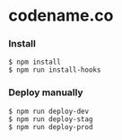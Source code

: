 # codename.co

### Install

    $ npm install
    $ npm run install-hooks

### Deploy manually

    $ npm run deploy-dev
    $ npm run deploy-stag
    $ npm run deploy-prod